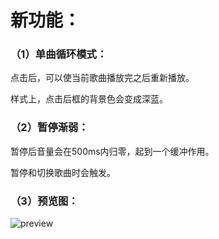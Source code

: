 



# 新功能：

### （1）单曲循环模式：

点击后，可以使当前歌曲播放完之后重新播放。

样式上，点击后框的背景色会变成深蓝。

### （2）暂停渐弱：

暂停后音量会在500ms内归零，起到一个缓冲作用。

暂停和切换歌曲时会触发。

### （3）预览图：

![preview](D:\project_2\musicplayer2\public\images\preview.png)
